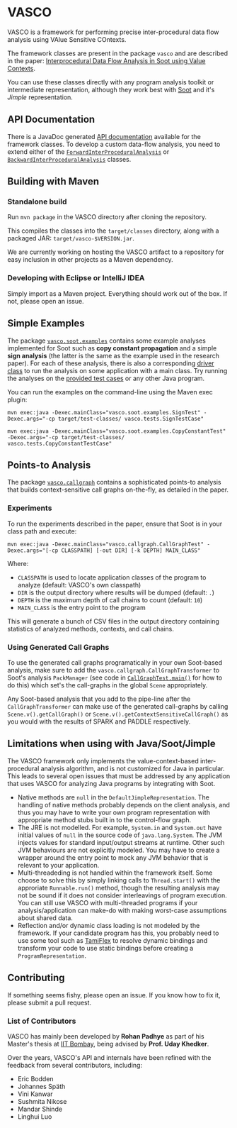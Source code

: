 VASCO
=====

VASCO is a framework for performing precise inter-procedural data flow analysis using VAlue Sensitive COntexts.

The framework classes are present in the package `vasco` and are described in the paper: [Interprocedural Data Flow Analysis in Soot using Value Contexts](http://dl.acm.org/citation.cfm?doid=2487568.2487569).

You can use these classes directly with any program analysis toolkit or intermediate representation, although they work best with [Soot](http://www.sable.mcgill.ca/soot) and it's *Jimple* representation.

## API Documentation ##

There is a JavaDoc generated [API documentation](http://rohanpadhye.github.io/vasco/apidocs) available for the framework classes. To develop a custom data-flow analysis, you need to extend either of the [`ForwardInterProceduralAnalysis`](https://rohanpadhye.github.io/vasco/apidocs/vasco/ForwardInterProceduralAnalysis.html) or [`BackwardInterProceduralAnalysis`](https://rohanpadhye.github.io/vasco/apidocs/vasco/BackwardInterProceduralAnalysis.html) classes. 

## Building with Maven ##

### Standalone build ###

Run `mvn package` in the VASCO directory after cloning the repository.

This compiles the classes into the `target/classes` directory, along with a packaged JAR: `target/vasco-$VERSION.jar`. 

We are currently working on hosting the VASCO artifact to a repository for easy inclusion in other projects as a Maven dependency.


### Developing with Eclipse or IntelliJ IDEA ### 

Simply import as a Maven project. Everything should work out of the box. If not, please open an issue.

## Simple Examples ##

The package [`vasco.soot.examples`](https://github.com/rohanpadhye/vasco/tree/master/src/main/java/vasco/soot/examples) contains some example analyses implemented for Soot such as **copy constant propagation** and a simple **sign analysis** (the latter is the same as the example used in the research paper). For each of these analysis, there is also a corresponding [driver class](https://github.com/rohanpadhye/vasco/tree/master/src/test/java/vasco/soot/examples) to run the analysis on some application with a main class. Try running the analyses on the [provided test cases](https://github.com/rohanpadhye/vasco/tree/master/src/test/java/vasco/tests) or any other Java program.

You can run the examples on the command-line using the Maven exec plugin:

```
mvn exec:java -Dexec.mainClass="vasco.soot.examples.SignTest" -Dexec.args="-cp target/test-classes/ vasco.tests.SignTestCase"
```

```
mvn exec:java -Dexec.mainClass="vasco.soot.examples.CopyConstantTest" -Dexec.args="-cp target/test-classes/ vasco.tests.CopyConstantTestCase"
```

## Points-to Analysis ##

The package [`vasco.callgraph`](https://github.com/rohanpadhye/vasco/tree/master/src/main/java/vasco/callgraph) contains a sophisticated points-to analysis that builds context-sensitive call graphs on-the-fly, as detailed in the paper.

### Experiments ###

To run the experiments described in the paper, ensure that Soot is in your class path and execute:

```
mvn exec:java -Dexec.mainClass="vasco.callgraph.CallGraphTest" -Dexec.args="[-cp CLASSPATH] [-out DIR] [-k DEPTH] MAIN_CLASS"
```

Where:

- `CLASSPATH` is used to locate application classes of the program to analyze (default: VASCO's own classpath)
- `DIR` is the output directory where results will be dumped (default: `.`)
- `DEPTH` is the maximum depth of call chains to count (default: `10`)
- `MAIN_CLASS` is the entry point to the program

This will generate a bunch of CSV files in the output directory containing statistics of analyzed methods, contexts, and call chains.

### Using Generated Call Graphs ###

To use the generated call graphs programatically in your own Soot-based analysis, make sure to add the `vasco.callgraph.CallGraphTransformer` to Soot's analysis `PackManager` (see code in [`CallGraphTest.main()`](https://github.com/rohanpadhye/vasco/blob/master/src/test/java/vasco/callgraph/CallGraphTest.java) for how to do this) which set's the call-graphs in the global `Scene` appropriately.

Any Soot-based analysis that you add to the pipe-line after the `CallGraphTransformer` can make use of the generated call-graphs by calling `Scene.v().getCallGraph()` or `Scene.v().getContextSensitiveCallGraph()` as you would with the results of SPARK and PADDLE respectively.


## Limitations when using with Java/Soot/Jimple ##

The VASCO framework only implements the value-context-based inter-procedural analysis algorithm, and is not customized for Java in particular. This leads to several open issues that must be addressed by any application that uses VASCO for analyzing Java programs by integrating with Soot.

- Native methods are `null` in the `DefaultJimpleRepresentation`. The handling of native methods probably depends on the client analysis, and thus you may have to write your own program representation with appropriate method stubs built in to the control-flow graph.
- The JRE is not modelled. For example, `System.in` and `System.out` have initial values of `null` in the source code of `java.lang.System`. The JVM injects values for standard input/output streams at runtime. Other such JVM behaviours are not explicitly modeled. You may have to create a wrapper around the entry point to mock any JVM behavior that is relevant to your application.
- Multi-threadeding is not handled within the framework itself. Some choose to solve this by simply linking calls to `Thread.start()` with the approriate `Runnable.run()` method, though the resulting analysis may not be sound if it does not consider interleavings of program execution. You can still use VASCO with multi-threaded programs if your analysis/application can make-do with making worst-case assumptions about shared data.
- Reflection and/or dynamic class loading is not modeled by the framework. If your candidate program has this, you probably need to use some tool such as [TamiFlex](https://github.com/secure-software-engineering/tamiflex) to resolve dynamic bindings and transform your code to use static bindings before creating a `ProgramRepresentation`.

## Contributing ##

If something seems fishy, please open an issue. If you know how to fix it, please submit a pull request.

### List of Contributors ###

VASCO has mainly been developed by **Rohan Padhye** as part of his Master's thesis at [IIT Bombay](https://www.cse.iitb.ac.in), being advised by **Prof. Uday Khedker**.

Over the years, VASCO's API and internals have been refined with the feedback from several contributors, including:
- Eric Bodden
- Johannes Späth
- Vini Kanwar
- Sushmita Nikose
- Mandar Shinde
- Linghui Luo

